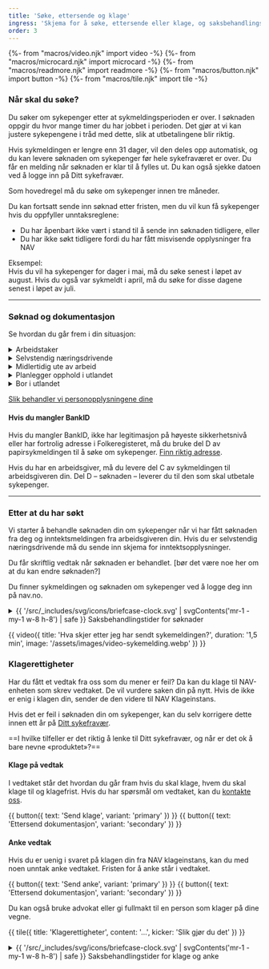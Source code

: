 ```yaml
---
title: 'Søke, ettersende og klage'
ingress: 'Skjema for å søke, ettersende eller klage, og saksbehandlingstider.'
order: 3
---
```


{%- from "macros/video.njk" import video -%}
{%- from "macros/microcard.njk" import microcard -%}
{%- from "macros/readmore.njk" import readmore -%}
{%- from "macros/button.njk" import button -%}
{%- from "macros/tile.njk" import tile -%}

### Når skal du søke?

Du søker om sykepenger etter at sykmeldingsperioden er over. I søknaden oppgir du hvor mange timer du har jobbet i perioden. Det gjør at vi kan justere sykepengene i tråd med dette, slik at utbetalingene blir riktig.

Hvis sykmeldingen er lengre enn 31 dager, vil den deles opp automatisk, og du kan levere søknaden om sykepenger før hele sykefraværet er over.  Du får en melding når søknaden er klar til å fylles ut. Du kan også sjekke datoen ved å logge inn på Ditt sykefravær.

Som hovedregel må du søke om sykepenger innen tre måneder.

Du kan fortsatt sende inn søknad etter fristen, men du vil kun få sykepenger hvis du oppfyller unntaksreglene:

* Du har åpenbart ikke vært i stand til å sende inn søknaden tidligere, eller
* Du har ikke søkt tidligere fordi du har fått misvisende opplysninger fra NAV

Eksempel:  
Hvis du vil ha sykepenger for dager i mai, må du søke senest i løpet av august. Hvis du også var sykmeldt i april, må du søke for disse dagene senest i løpet av juli.

***

### Søknad og dokumentasjon

Se hvordan du går frem i din situasjon:

<div class="accordion">
  <details>
    <summary>Arbeidstaker</summary>
    {% prose "py-2 pl-5 -ml-5 -translate-x-px border-l-2 border-blue-500"  %}
Først leverer du sykmeldingen til arbeidsgiveren din. Du logger deg inn på [Ditt sykefravær](#) på nav.no og sender sykmeldingen derfra. Hvis du har fått en [papirsykmelding](), venter du noen dager, så vil den også komme digitalt på Ditt sykefravær.

1. Når perioden for sykmeldingen er over, søker du om sykepenger. Du får en melding når den er klar til å fylles ut på Ditt sykefravær. Du sender søknaden fra Ditt sykefravær. Merk! Du må sende søknad om sykepenger selv om arbeidsgiveren din betaler deg lønn mens du er syk. Arbeidsgiveren krever pengene tilbake fra NAV basert på søknaden din. 

2. I søknaden oppgir du om du har jobbet litt mens du har vært sykmeldt, om du kom tilbake tidligere enn forventet, om du har jobbet i utlandet, om du var på reise utenfor EØS og andre opplysninger vi trenger for å behandle søknaden din.

3. Når du har sendt inn søknaden om sykepenger, kan NAV behandle søknaden din. Det skjer først når arbeidsgiveren din har sendt oss opplysninger om inntekten (inntektsmelding). Hvis du har pålegg om faste trekk, må arbeidsgiveren din også fylle ut skjemaet for trekkopplysninger.

#### Søknad om sykepenger for arbeidstakere

Du søker du om sykepenger når perioden for sykmeldingen er over.

Du får en melding når søknaden er klar til å fylles ut på [Ditt sykefravær](#) og sender den derfra.

Du må sende søknad om sykepenger selv om arbeidsgiveren din betaler deg lønn mens du er syk. Arbeidsgiveren krever pengene tilbake fra NAV basert på søknaden din.

<div class="flex flex-wrap gap-2 mt-3">
  {{ button({ text: 'Send søknad', variant: 'primary' }) }}
  {{ button({ text: 'Ettersend dokumentasjon', variant: 'secondary' }) }}
</div>

#### Trekkopplysninger for arbeidstakere

Arbeidsgiver bruker dette skjemaet for å opplyse NAV om trekk hos arbeidstaker i forbindelse med utbetaling av sykepenger, foreldrepenger, svangerskapspenger eller pleie-/ opplærings- og omsorgspenger.

<div class="flex flex-wrap gap-2 mt-3">
  {{ button({ text: 'Send inn', variant: 'primary' }) }}
  {{ button({ text: 'Ettersend dokumentasjon', variant: 'secondary' }) }}
</div>
    {% endprose %}
  </details>

  <details>
    <summary>Selvstendig næringsdrivende</summary>
    {% prose "py-2 pl-5 -ml-5 -translate-x-px border-l-2 border-blue-500"  %}
Du søker om sykepenger etter at sykmeldingsperioden er over. Du vil få en melding fra oss når den digitale søknaden er klar til å fylles ut. 

Du logger deg inn på nav.no og sender søknaden derfra. 

* I søknaden oppgir du om du har vært i delvis arbeid, om du kom tilbake i full jobb tidligere enn forventet, om du har vært i utlandet og andre opplysninger NAV trenger for å behandle søknaden din. 

* På den første søknaden i sykefraværet får du noen ekstra spørsmål for å avgjøre om du trenger å sende inn dokumentasjon på inntekten din eller annen informasjon. Hvis vi trenger dokumentasjon på inntekten din, blir du videreført til siden for innsending. Der vil det også stå hva vi trenger fra deg.

Hvis du ikke har det vi trenger lett tilgjengelig, kan du velge å sende inn søknaden uten dokumentasjonen. Da får du en oppgave på Min side på nav.no om dette senere. Vi kan ikke behandle søknaden din før du har sendt inn nødvendig dokumentasjon.

#### Inntektsopplysninger for selvstendig næringsdrivende eller frilansere som skal ha sykepenger

<div class="flex flex-wrap gap-2 mt-3">
  {{ button({ text: 'Send inntektsopplysninger', variant: 'primary' }) }}
  {{ button({ text: 'Ettersend dokumentasjon', variant: 'secondary' }) }}
</div>
    {% endprose %}
  </details>

  <details>
    <summary>Midlertidig ute av arbeid</summary>
    {% prose "py-2 pl-5 -ml-5 -translate-x-px border-l-2 border-blue-500"  %}
Du kan søke om sykepenger når du midlertidig er ute av arbeid.

Dette skjemaet bruker du hvis det er under en måned siden forrige arbeidsforhold opphørte, du mottar etterlønn/sluttvederlag, er i utdanningspermisjon, eller du har startet i nytt arbeidsforhold uten å ha ny opptjening til sykepenger.

<div class="flex flex-wrap gap-2 mt-3">
  {{ button({ text: 'Søk om sykepenger', variant: 'primary' }) }}
  {{ button({ text: 'Ettersend dokumentasjon', variant: 'secondary' }) }}
</div>
    {% endprose %}
  </details>

  <details>
    <summary>Planlegger opphold i utlandet</summary>
    {% prose "py-2 pl-5 -ml-5 -translate-x-px border-l-2 border-blue-500"  %}
Søknad om å beholde sykepenger under opphold i utlandet

<div class="flex flex-wrap gap-2 mt-3">
  {{ button({ text: 'Send søknad', variant: 'primary' }) }}
  {{ button({ text: 'Ettersend dokumentasjon', variant: 'secondary' }) }}
</div>
     {% endprose %}
  </details>

  <details>
    <summary>Bor i utlandet</summary>
    {% prose "py-2 pl-5 -ml-5 -translate-x-px border-l-2 border-blue-500"  %}

#### Dokumentasjon for sykepenger når du bor i utlandet

Hvis du er fast bosatt i utlandet og skal sende inn dokumentasjon som gjelder sykepenger, sender du dette sammen med en førsteside.

<div class="flex flex-wrap gap-2 mt-3">
  {{ button({ text: 'Hent førsteside', variant: 'secondary' }) }}
</div>

#### Egenerklæring for utenlandske sykmeldinger

Du må fylle ut dette skjemaet hvis du har sykmelding fra lege utenfor Norge. Legg ved sykmeldingen din og send skjemaet til NAV.

<div class="flex flex-wrap gap-2 mt-3">
  {{ button({ text: 'Send skjema', variant: 'primary' }) }}
  {{ button({ text: 'Ettersend dokumentasjon', variant: 'secondary' }) }}
 </div>
    {% endprose %}
  </details>
</div>

[Slik behandler vi personopplysningene dine](#)

#### Hvis du mangler BankID

Hvis du mangler BankID, ikke har legitimasjon på høyeste sikkerhetsnivå eller har fortrolig adresse i Folkeregisteret, må du bruke del D av papirsykmeldingen til å søke om sykepenger. [Finn riktig adresse](#).

Hvis du har en arbeidsgiver, må du levere del C av sykmeldingen til arbeidsgiveren din. Del D – søknaden – leverer du til den som skal utbetale sykepenger.



***


### Etter at du har søkt

Vi starter å behandle søknaden din om sykepenger når vi har fått søknaden fra deg og inntektsmeldingen fra arbeidsgiveren din. Hvis du er selvstendig næringsdrivende må du sende inn skjema for inntektsopplysninger.

Du får skriftlig vedtak når søknaden er behandlet. [bør det være noe her om at du kan endre søknaden?]

Du finner sykmeldingen og søknaden om sykepenger ved å logge deg inn på nav.no. 

<details class="expander">
  <summary>
    {{ '/src/_includes/svg/icons/briefcase-clock.svg' | svgContents('mr-1 -my-1 w-8 h-8') | safe }}
    <span>Saksbehandlingstider for søknader</span>
  </summary>
  {% prose "py-2 pl-5 -ml-5 -translate-x-px border-l-2 border-blue-500"  %}
Saksbehandlingstiden er tiden fra vi får søknaden din og til vi har gjort et vedtak. Husk at vi trenger all nødvendig dokumentasjon for å behandle søknaden din. 

Det gjelder også inntektsmeldingen fra arbeidsgiveren din.

| Saken gjelder	| Forventet saksbehandlingstid |
| ------------- | ---------------------------- |
| Førstegangssøknad |	4 uker |
| Forlengelse |	3 uker |
| Utenlandsk sykmelding - førstegangssøknad |	10 uker |
| Utenlandsk sykmelding - forlengelse |	10 uker |
| Arbeidsgiver godtar ikke sykmeldingen (bestridelse) |	6 måneder |
  {% endprose %}
</details>

{{ video({ 
  title: 'Hva skjer etter jeg har sendt sykemeldingen?', 
  duration: '1,5 min', 
  image: '/assets/images/video-sykemelding.webp' 
}) }}

### Klagerettigheter

Har du fått et vedtak fra oss som du mener er feil? Da kan du klage til NAV-enheten som skrev vedtaket. De vil vurdere saken din på nytt. Hvis de ikke er enig i klagen din, sender de den videre til NAV Klageinstans.

Hvis det er feil i søknaden din om sykepenger, kan du selv korrigere dette innen ett år på [Ditt sykefravær](#).

==I hvilke tilfeller er det riktig å lenke til Ditt sykefravær, og når er det ok å bare nevne «produktet»?==

#### Klage på vedtak

I vedtaket står det hvordan du går fram hvis du skal klage, hvem du skal klage til og klagefrist. Hvis du har spørsmål om vedtaket, kan du [kontakte oss](#).

<div class="flex flex-wrap gap-2 mt-3">
  {{ button({ text: 'Send klage', variant: 'primary' }) }}
  {{ button({ text: 'Ettersend dokumentasjon', variant: 'secondary' }) }}
</div>

#### Anke vedtak

Hvis du er uenig i svaret på klagen din fra NAV klageinstans, kan du med noen unntak anke vedtaket. Fristen for å anke står i vedtaket.

<div class="flex flex-wrap gap-2 mt-3">
  {{ button({ text: 'Send anke', variant: 'primary' }) }}
  {{ button({ text: 'Ettersend dokumentasjon', variant: 'secondary' }) }}
</div>

Du kan også bruke advokat eller gi fullmakt til en person som klager på dine vegne.

{{ tile({
  title: 'Klagerettigheter',
  content: '…',
  kicker: 'Slik gjør du det'
}) }}

<details class="expander">
  <summary>
    {{ '/src/_includes/svg/icons/briefcase-clock.svg' | svgContents('mr-1 -my-1 w-8 h-8') | safe }}
    <span>Saksbehandlingstider for klage og anke</span>
  </summary>
  {% prose "py-2 pl-5 -ml-5 -translate-x-px border-l-2 border-blue-500"  %}
Har du fått et vedtak fra oss som du mener er feil? Da kan du klage til NAV-enheten som skrev vedtaket. De vil vurdere saken din på nytt. Hvis de ikke er enig i klagen din, sender de den videre til NAV Klageinstans.

Saken gjelder	| Forventet saksbehandlingstid |
------------- | ---------------------------- |
Klage til NAV-enhet	| 12 uker |
Klage til NAV Klageinstans	| 12 uker |
Anke til NAV Klageinstans	| 12 uker |
  {% endprose %}
</details>

